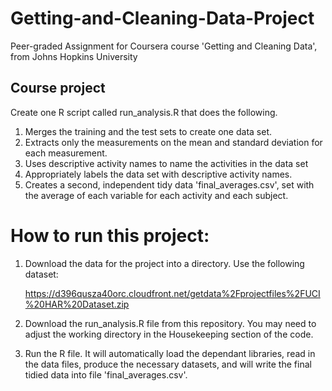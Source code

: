 # Getting-and-Cleaning-Data-Project
Peer-graded Assignment for Coursera course 'Getting and Cleaning Data', from Johns Hopkins University

## Course project

Create one R script called run_analysis.R that does the following.

1. Merges the training and the test sets to create one data set.
2. Extracts only the measurements on the mean and standard deviation for each measurement.
3. Uses descriptive activity names to name the activities in the data set
4. Appropriately labels the data set with descriptive activity names.
5. Creates a second, independent tidy data 'final_averages.csv', set with the average of each variable for each activity and each subject.

# How to run this project:

1. Download the data for the project into a directory. Use the following dataset:

    https://d396qusza40orc.cloudfront.net/getdata%2Fprojectfiles%2FUCI%20HAR%20Dataset.zip


2. Download the run_analysis.R file from this repository. You may need to adjust the working directory in the Housekeeping section of the code.

3. Run the R file. It will automatically load the dependant libraries, read in the data files, produce the necessary datasets, and will write the final tidied data into file 'final_averages.csv'.

